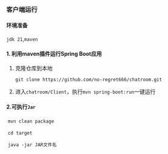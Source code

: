 ### 客户端运行

#### 环境准备

`jdk 21`,`maven`

#### 1. 利用maven插件运行Spring Boot应用

1. 克隆仓库到本地

   `git clone https://github.com/no-regret666/chatroom.git `

2. 进入`chatroom/Client`，执行`mvn spring-boot:run`一键运行

#### 2.可执行`Jar`

​	`mvn clean package`

​	`cd target`

​	`java -jar JAR文件名`





